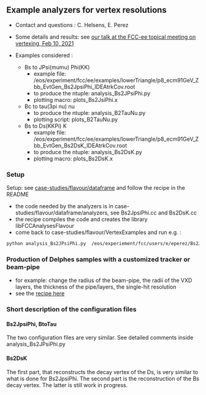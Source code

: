 ## Example analyzers for vertex resolutions

- Contact and questions : C. Helsens, E. Perez 

- Some details and results: see [our talk at the FCC-ee topical meeting on vertexing, Feb 10, 2021](https://indico.cern.ch/event/1003610/contributions/4214580/attachments/2187832/3696984/2021_02_10_VertexResolutions.pdf)

- Examples considered :
  - Bs to JPsi(mumu) Phi(KK)
    - example file:  /eos/experiment/fcc/ee/examples/lowerTriangle/p8_ecm91GeV_Zbb_EvtGen_Bs2JpsiPhi_IDEAtrkCov.root
    - to produce the ntuple: analysis\_Bs2JPsiPhi.py
    - plotting macro: plots\_Bs2JsiPhi.x
  - Bc to tau(3pi nu) nu
    - to produce the ntuple: analysis\_B2TauNu.py
    - plotting script: plots\_B2TauNu.py
  - Bs to Ds(KKPi) K
    - example file:  /eos/experiment/fcc/ee/examples/lowerTriangle/p8_ecm91GeV_Zbb_EvtGen_Bs2DsK_IDEAtrkCov.root
    - to produce the ntuple: analysis\_Bs2DsK.py
    - plotting macro: plots\_Bs2DsK.x

### Setup

Setup: see [case-studies/flavour/dataframe](https://github.com/HEP-FCC/FCCeePhysicsPerformance/tree/master/case-studies/flavour/dataframe) and follow the recipe in the README
- the code needed by the analyzers is in case-studies/flavour/dataframe/analyzers, see Bs2JpsiPhi.cc and Bs2DsK.cc
- the recipe compiles the code and creates the library libFCCAnalysesFlavour
- come back to case-studies/flavour/VertexExamples and run e.g. :
 ```markdown
python analysis_Bs2JPsiPhi.py  /eos/experiement/fcc/users/e/eperez/Bs2JPsiPhi\_100k\_fullCovMat\_fixes.root
```

### Production of Delphes samples with a customized tracker or beam-pipe

- for example: change the radius of the beam-pipe, the radii of the VXD layers, the thickness of the pipe/layers, the single-hit resolution
- see the [recipe here](https://github.com/HEP-FCC/FCCeePhysicsPerformance/tree/master/General#make-simple-changes-to-the-tracker-or-beam-pipe-description-in-delphes)


### Short description of the configuration files

#### Bs2JpsiPhi, BtoTau 

The two configuration files are very similar. See detailed comments inside analysis\_Bs2JPsiPhi.py

#### Bs2DsK

The first part, that reconstructs the decay vertex of the Ds, is very similar to what is done for Bs2JpsiPhi.
The second part is the reconstruction of the Bs decay vertex. The latter is still work in progress.







